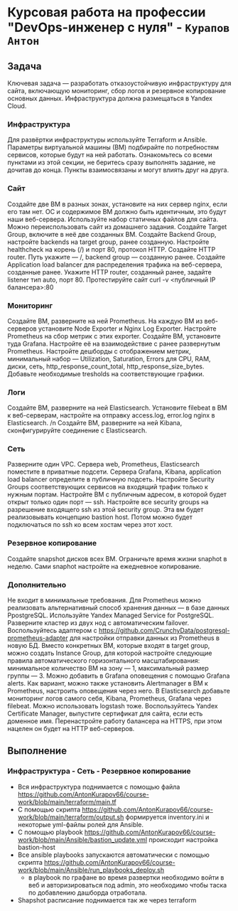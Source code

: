 # Курсовая работа на профессии "DevOps-инженер с нуля" - `Курапов Антон`
## Задача

Ключевая задача — разработать отказоустойчивую инфраструктуру для сайта, включающую мониторинг, сбор логов и резервное копирование основных данных. Инфраструктура должна размещаться в Yandex Cloud.

### Инфраструктура

Для развёртки инфраструктуры используйте Terraform и Ansible.
Параметры виртуальной машины (ВМ) подбирайте по потребностям сервисов, которые будут на ней работать.
Ознакомьтесь со всеми пунктами из этой секции, не беритесь сразу выполнять задание, не дочитав до конца. Пункты взаимосвязаны и могут влиять друг на друга.

### Сайт

Создайте две ВМ в разных зонах, установите на них сервер nginx, если его там нет. ОС и содержимое ВМ должно быть идентичным, это будут наши веб-сервера.
Используйте набор статичных файлов для сайта. Можно переиспользовать сайт из домашнего задания.
Создайте Target Group, включите в неё две созданных ВМ.
Создайте Backend Group, настройте backends на target group, ранее созданную. Настройте healthcheck на корень (/) и порт 80, протокол HTTP.
Создайте HTTP router. Путь укажите — /, backend group — созданную ранее.
Создайте Application load balancer для распределения трафика на веб-сервера, созданные ранее. Укажите HTTP router, созданный ранее, задайте listener тип auto, порт 80.
Протестируйте сайт curl -v <публичный IP балансера>:80

### Мониторинг

Создайте ВМ, разверните на ней Prometheus. На каждую ВМ из веб-серверов установите Node Exporter и Nginx Log Exporter. Настройте Prometheus на сбор метрик с этих exporter.
Создайте ВМ, установите туда Grafana. Настройте её на взаимодействие с ранее развернутым Prometheus. Настройте дешборды с отображением метрик, минимальный набор — Utilization, Saturation, Errors для CPU, RAM, диски, сеть, http_response_count_total, http_response_size_bytes. Добавьте необходимые tresholds на соответствующие графики.

### Логи

Cоздайте ВМ, разверните на ней Elasticsearch. Установите filebeat в ВМ к веб-серверам, настройте на отправку access.log, error.log nginx в Elasticsearch. /n
Создайте ВМ, разверните на ней Kibana, сконфигурируйте соединение с Elasticsearch.

### Сеть

Разверните один VPC. Сервера web, Prometheus, Elasticsearch поместите в приватные подсети. Сервера Grafana, Kibana, application load balancer определите в публичную подсеть.
Настройте Security Groups соответствующих сервисов на входящий трафик только к нужным портам.
Настройте ВМ с публичным адресом, в которой будет открыт только один порт — ssh. Настройте все security groups на разрешение входящего ssh из этой security group. Эта вм будет реализовывать концепцию bastion host. Потом можно будет подключаться по ssh ко всем хостам через этот хост.

### Резервное копирование

Создайте snapshot дисков всех ВМ. Ограничьте время жизни snaphot в неделю. Сами snaphot настройте на ежедневное копирование.

### Дополнительно

Не входит в минимальные требования.
Для Prometheus можно реализовать альтернативный способ хранения данных — в базе данных PpostgreSQL. Используйте Yandex Managed Service for PostgreSQL. Разверните кластер из двух нод с автоматическим failover. Воспользуйтесь адаптером с https://github.com/CrunchyData/postgresql-prometheus-adapter для настройки отправки данных из Prometheus в новую БД.
Вместо конкретных ВМ, которые входят в target group, можно создать Instance Group, для которой настройте следующие правила автоматического горизонтального масштабирования: минимальное количество ВМ на зону — 1, максимальный размер группы — 3.
Можно добавить в Grafana оповещения с помощью Grafana alerts. Как вариант, можно также установить Alertmanager в ВМ к Prometheus, настроить оповещения через него.
В Elasticsearch добавьте мониторинг логов самого себя, Kibana, Prometheus, Grafana через filebeat. Можно использовать logstash тоже.
Воспользуйтесь Yandex Certificate Manager, выпустите сертификат для сайта, если есть доменное имя. Перенастройте работу балансера на HTTPS, при этом нацелен он будет на HTTP веб-серверов.


## Выполнение

### Инфраструктура - Сеть - Резервное копирование 

* Вся инфраструктура поднимается с помощью файла https://github.com/AntonKurapov66/course-work/blob/main/terraform/main.tf 
* С помощью скрипта https://github.com/AntonKurapov66/course-work/blob/main/terraform/output.sh формируется inventory.ini и некоторые yml-файлы ролей для Ansible.
* С помощью playbook  https://github.com/AntonKurapov66/course-work/blob/main/Ansible/bastion_update.yml происходит настройка bastion-host 
* Все ansible playbooks запускаются автоматически с помощью скрипта https://github.com/AntonKurapov66/course-work/blob/main/Ansible/run_playbooks_deploy.sh 
  * в playbook по графане во время развертки необходимо войти в веб и авторизироваться под admin, это необходимо чтобы таска по добавлению дашборда отработала. 
* Shapshot расписание поднимается так же через terraform 
